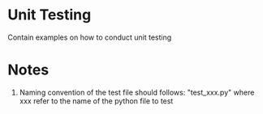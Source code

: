 # Unit Testing
 Contain examples on how to conduct unit testing

 # Notes
 1) Naming convention of the test file should follows: "test_xxx.py" where xxx refer to the name of the python file to test 
